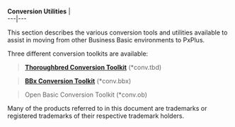 # 

**Conversion Utilities** |   
---|---  
  
This section describes the various conversion tools and utilities available to assist in moving from other Business Basic environments to PxPlus.

Three different conversion toolkits are available:

> [**Thoroughbred Conversion Toolkit**](conv.tbd/overview.md) (*conv.tbd)

> [**BBx Conversion Toolkit**](conv.bbx/overview.md) (*conv.bbx)

> Open Basic Conversion Toolkit (*conv.ob)

Many of the products referred to in this document are trademarks or  
registered trademarks of their respective trademark holders.
